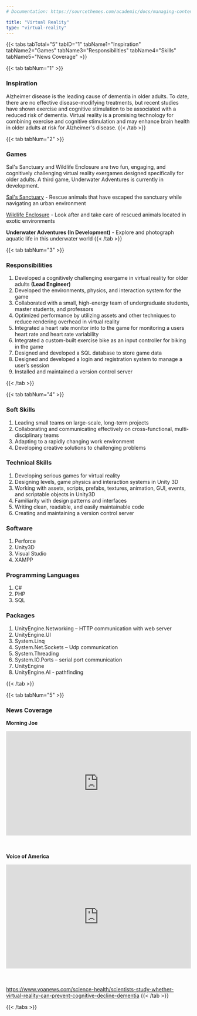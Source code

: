 ```yaml
---
# Documentation: https://sourcethemes.com/academic/docs/managing-content/

title: "Virtual Reality"
type: "virtual-reality"
---
```


{{< tabs tabTotal="5" tabID="1" tabName1="Inspiration" tabName2="Games" tabName3="Responsibilities" tabName4="Skills" tabName5="News Coverage" >}}


{{< tab tabNum="1" >}}
### <b>Inspiration</b>

Alzheimer disease is the leading cause of dementia in older adults. To date, there are no effective disease-modifying treatments, but recent studies have shown exercise and cognitive stimulation to be
associated with a reduced risk of dementia. Virtual reality is a promising technology for combining exercise and cognitive stimulation and may enhance brain health in older adults at risk for Alzheimer's disease.
{{< /tab >}}


{{< tab tabNum="2" >}}
### <b>Games</b>
Sal's Sanctuary and Wildlife Enclosure are two fun, engaging, and cognitively challenging virtual reality exergames designed specifically for older adults. A third game, Underwater Adventures is currently in development.

<a href="/project/sals-sanctuary/">Sal's Sanctuary</a> - Rescue animals that have escaped the sanctuary while navigating an urban environment

<a href="/project/wildlife-enclosure/">Wildlife Enclosure</a> - Look after and take care of rescued animals located in exotic environments

<b>Underwater Adventures (In Development)</b> - Explore and photograph aquatic life in this underwater world
{{< /tab >}}


{{< tab tabNum="3" >}}
### <b>Responsibilities</b>

<ol>
  <li>Developed a cognitively challenging exergame in virtual reality for older adults <b>(Lead Engineer)</b></li>
  <li>Developed the environments, physics, and interaction system for the game</li>
  <li>Collaborated with a small, high-energy team of undergraduate students, master students, and professors</li>
  <li>Optimized performance by utilizing assets and other techniques to reduce rendering overhead in virtual reality</li>
  <li>Integrated a heart rate monitor into to the game for monitoring a users heart rate and heart rate variability</li>
  <li>Integrated a custom-built exercise bike as an input controller for biking in the game</li>
  <li>Designed and developed a SQL database to store game data</li>
  <li>Designed and developed a login and registration system to manage a user’s session</li>
  <li>Installed and maintained a version control server</li>
</ol>
{{< /tab >}}


{{< tab tabNum="4" >}}
### <b>Soft Skills</b>
<ol>
<li>Leading small teams on large-scale, long-term projects</li>
<li>Collaborating and communicating effectively on cross-functional, multi-disciplinary teams</li>
<li>Adapting to a rapidly changing work environment</li>
<li>Developing creative solutions to challenging problems</li>
</ol>

### <b>Technical Skills</b>
<ol>
<li>Developing serious games for virtual reality</li>
<li>Designing levels, game physics and interaction systems in Unity 3D</li>
<li>Working with assets, scripts, prefabs, textures, animation, GUI, events, and scriptable objects in Unity3D</li>
<li>Familiarity with design patterns and interfaces</li>
<li>Writing clean, readable, and easily maintainable code</li>
<li>Creating and maintaining a version control server</li>
</ol>

### <b>Software</b>
<ol>
<li>Perforce</li>
<li>Unity3D</li>
<li>Visual Studio</li>
<li>XAMPP</li>
</ol>

### <b>Programming Languages</b>
<ol>
<li>C#</li>
<li>PHP</li>
<li>SQL</li>
</ol>

### <b>Packages</b>
<ol>
<li>UnityEngine.Networking – HTTP communication with web server</li>
<li>UnityEngine.UI</li>
<li>System.Linq</li>
<li>System.Net.Sockets – Udp communication</li>
<li>System.Threading</li>
<li>System.IO.Ports – serial port communication</li>
<li>UnityEngine</li>
<li>UnityEngine.AI - pathfinding</li>
</ol>
{{< /tab >}}


{{< tab tabNum="5" >}}
### <b>News Coverage</b>
<b>Morning Joe</b>
<div style="position: relative; padding-bottom: 56.25%; height: 0; overflow: hidden;">
  <iframe src="https://www.youtube.com/embed/HF0HMJgy9Q8" style="position: absolute; top: 0; left: 0; width: 100%; height: 100%; border:0;" allowfullscreen title="YouTube Video"></iframe>
</div>

<br><br>
<b>Voice of America</b>
<div style="position: relative; padding-bottom: 56.25%; height: 0; overflow: hidden;">
  <iframe src="https://www.youtube.com/embed/mMD8P0ECvd0" style="position: absolute; top: 0; left: 0; width: 100%; height: 100%; border:0;" allowfullscreen title="YouTube Video"></iframe>
</div>

<br><br>
https://www.voanews.com/science-health/scientists-study-whether-virtual-reality-can-prevent-cognitive-decline-dementia
{{< /tab >}}

{{< /tabs >}}
